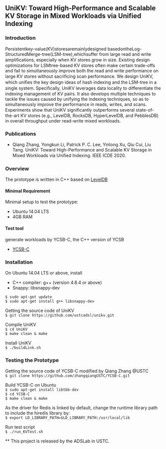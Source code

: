 ## UniKV: Toward High-Performance and Scalable KV Storage in Mixed Workloads via Unified Indexing

### Introduction
  Persistentkey-value(KV)storesaremainlydesigned basedontheLog-StructuredMerge-tree(LSM-tree),whichsuffer from large read and write ampliﬁcations, especially when KV stores grow in size. Existing design optimizations for LSMtree-based KV stores often make certain trade-offs and fail to simultaneously improve both the read and write performance on large KV stores without sacriﬁcing scan performance. We design UniKV, which uniﬁes the key design ideas of hash indexing and the LSM-tree in a single system. Speciﬁcally, UniKV leverages data locality to differentiate the indexing management of KV pairs. It also develops multiple techniques to tackle the issues caused by unifying the indexing techniques, so as to simultaneously improve the performance in reads, writes, and scans. Experiments show that UniKV signiﬁcantly outperforms several state-of-the-art KV stores (e.g., LevelDB, RocksDB, HyperLevelDB, and PebblesDB) in overall throughput under read-write mixed workloads.

### Publications
* Qiang Zhang, Yongkun Li, Patrick P. C. Lee, Yinlong Xu, Qiu Cui, Liu Tang. UniKV: Toward High-Performance and Scalable KV Storage in Mixed Workloads via Uniﬁed Indexing. IEEE ICDE 2020.

### Overview
The prototype is written in C++ based on [LevelDB](https://github.com/google/leveldb)
#### Minimal Requirement
Minimal setup to test the prototype:
* Ubuntu 14.04 LTS
* 4GB RAM

#### Test tool
generate workloads by YCSB-C, the C++ version of YCSB
* [YCSB-C](https://github.com/basicthinker/YCSB-C)

### Installation
On Ubuntu 14.04 LTS or above, install
* C++ compiler: g++ (version 4.8.4 or above)
* Snappy: libsnappy-dev

`$ sudo apt-get update`  
`$ sudo apt-get install g++ libsnappy-dev`

Getting the source code of UniKV  
`$ git clone https://github.com/ustcadsl/unikv.git`

Compile UniKV  
`$ cd UniKV`  
`$ make clean & make`

Install UniKV  
`$ ./buildLink.sh` 

### Testing the Prototype  
Getting the source code of YCSB-C modified by Qiang Zhang @USTC  
`$ git clone https://github.com/zhangqiangUSTC/YCSB-C.git`  

Build YCSB-C on Ubuntu  
`$ sudo apt-get install libtbb-dev`   
`$ cd YCSB-C`  
`$ make clean & make`  

As the driver for Redis is linked by default, change the runtime library path to include the hiredis library by:  
`$ export LD_LIBRARY_PATH=$LD_LIBRARY_PATH:/usr/local/lib`   

Run test script  
`$ ./run_KVTest.sh`  

** This project is released by the ADSLab in USTC.
